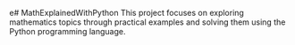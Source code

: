 e# MathExplainedWithPython
This project focuses on exploring mathematics topics 
through practical examples and solving them using the Python programming language.
